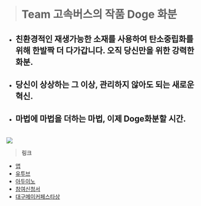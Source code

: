 
> # __Team 고속버스의 작품 Doge 화분__  
- ## 친환경적인 재생가능한 소재를 사용하여 탄소중립화를 위해 한발짝 더 다가갑니다. 오직 당신만을 위한 강력한 화분.
- ## 당신이 상상하는 그 이상, 관리하지 않아도 되는 새로운 혁신.
- ## 마법에 마법을 더하는 마법, 이제 Doge화분할 시간.

<br>
<img src = "https://github.com/BAIKJUWON/The-2nd-Daegu-Maker-Festa/blob/main/image/COIN.jpg?raw=True">
<br>

> __링크__
- [앱](https://github.com/BAIKJUWON/The-2nd-Daegu-Maker-Festa/blob/main/flowerpot.apk)
- [유투브](https://www.youtube.com/watch?v=P0Hf3BYsYAo)
- [아두이노](https://github.com/BAIKJUWON/The-2nd-Daegu-Maker-Festa/blob/main/LASTCODE.ino)
- [참여신청서](https://github.com/BAIKJUWON/The-2nd-Daegu-Maker-Festa/tree/main/참여신청서)
- [대구메이커페스타상](https://github.com/BAIKJUWON/The-2nd-Daegu-Maker-Festa/blob/main/대구메이커페스타상.png)

